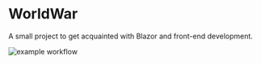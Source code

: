# WorldWar

A small project to get acquainted with Blazor and front-end development.

![example workflow](https://github.com/visasnouski/WorldWar/actions/workflows/dotnet-desktop.yml/badge.svg)

